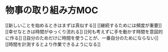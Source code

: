 # 物事の取り組み方MOC

[[新しいことを始めるときはまずは真似する]]
[[継続するためには頻度が重要]]
[[幸せなときは時間がゆっくり流れる]]
[[何も考えずに手を動かす時間を意図的に作る]]
[[自分のためだけに時間を使うことが、一番自分のためにならない]]
[[時間を計測するとより作業できるようになる]]